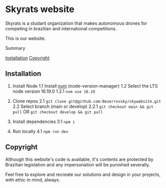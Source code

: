 # Skyrats website

Skyrats is a studant organization that makes autonomous drones for competing in brazilian and international competitions.

This is our website.

Summary

[Installation](#Installation)
[Copyright](#Copyright)

## Installation

1. Install Node
    1.1 Install [nvm](https://github.com/nvm-sh/nvm) (node-version-manager)
    1.2 Select the LTS node version 16.19.0
        1.2.1 `nvm use 16.19`

2. Clone repos
    2.1 `git clone git@github.com:Beserrovsky/skywebsite.git`
    2.2 Select branch (main or develop)
        2.2.1 
        `git checkout main && git pull` 
        OR
        `git checkout develop && git pull`

3. Install dependencies
    3.1 `npm i`

4. Run locally
    4.1 `npm run dev`

## Copyright

Although this website's code is available, it's contents are protected by Brazilian legislation and any impersonation will be punished severally.

Feel free to explore and recreate our solutions and design in your projects, with ethic in mind, always.

